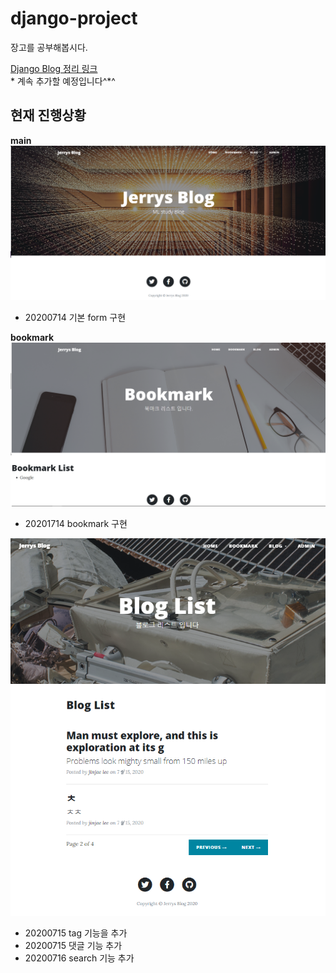 # django-project
 장고를 공부해봅시다.  

[Django Blog 정리 링크](https://www.notion.so/loftmain/Django-99b22afdfed545f2b6ca2f508e37c4a5)  
\* 계속 추가할 예정입니다^\*^

## 현재 진행상황
__main__
![home](img/hompage.png)    
- 20200714 기본 form 구현  

__bookmark__
![bookmark](img/bookmark-pg.png)  
- 20201714 bookmark 구현  


![blog](img/bloglist.png)
- 20200715 tag 기능을 추가
- 20200715 댓글 기능 추가
- 20200716 search 기능 추가
